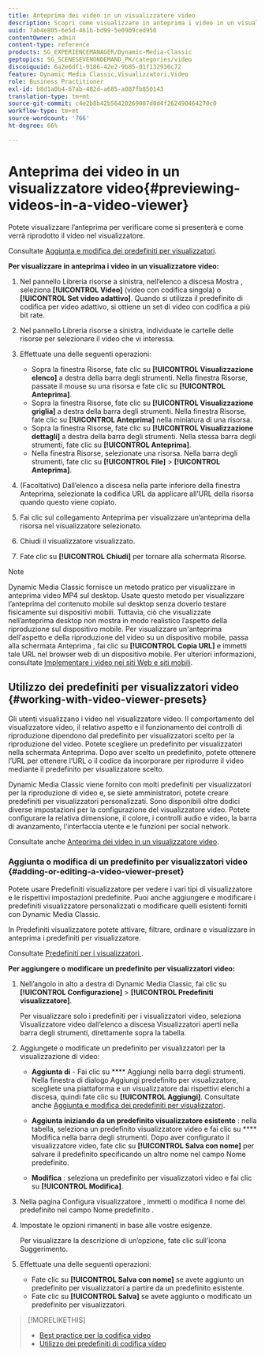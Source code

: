 ```yaml
---
title: Anteprima dei video in un visualizzatore video
description: Scopri come visualizzare in anteprima i video in un visualizzatore video.
uuid: 7ab4e805-6e5d-461b-bd99-5e09b9ced950
contentOwner: admin
content-type: reference
products: SG_EXPERIENCEMANAGER/Dynamic-Media-Classic
geptopics: SG_SCENESEVENONDEMAND_PK/categories/video
discoiquuid: 6a2e6df1-9186-42e2-9b85-01f132936c72
feature: Dynamic Media Classic,Visualizzatori,Video
role: Business Practitioner
exl-id: b8d1a0b4-67ab-482d-a685-a087fb850143
translation-type: tm+mt
source-git-commit: c4e2b8b42b56420269087d0d4f262490464270c0
workflow-type: tm+mt
source-wordcount: '766'
ht-degree: 66%

---
```


# Anteprima dei video in un visualizzatore video{#previewing-videos-in-a-video-viewer}

Potete visualizzare l’anteprima per verificare come si presenterà e come verrà riprodotto il video nel visualizzatore.

Consultate [Aggiunta e modifica dei predefiniti per visualizzatori](application-setup.md#adding_and_editing_viewer_presets).

**Per visualizzare in anteprima i video in un visualizzatore video:**

1. Nel pannello Libreria risorse a sinistra, nell’elenco a discesa Mostra , seleziona **[!UICONTROL Video]** (video con codifica singola) o **[!UICONTROL Set video adattivo]**. Quando si utilizza il predefinito di codifica per video adattivo, si ottiene un set di video con codifica a più bit rate.
1. Nel pannello Libreria risorse a sinistra, individuate le cartelle delle risorse per selezionare il video che vi interessa.
1. Effettuate una delle seguenti operazioni:

   * Sopra la finestra Risorse, fate clic su **[!UICONTROL Visualizzazione elenco]** a destra della barra degli strumenti. Nella finestra Risorse, passate il mouse su una risorsa e fate clic su **[!UICONTROL Anteprima]**.
   * Sopra la finestra Risorse, fate clic su **[!UICONTROL Visualizzazione griglia]** a destra della barra degli strumenti. Nella finestra Risorse, fate clic su **[!UICONTROL Anteprima]** nella miniatura di una risorsa.
   * Sopra la finestra Risorse, fate clic su **[!UICONTROL Visualizzazione dettagli]** a destra della barra degli strumenti. Nella stessa barra degli strumenti, fate clic su **[!UICONTROL Anteprima]**.
   * Nella finestra Risorse, selezionate una risorsa. Nella barra degli strumenti, fate clic su **[!UICONTROL File]** > **[!UICONTROL Anteprima]**.

1. (Facoltativo) Dall’elenco a discesa nella parte inferiore della finestra Anteprima, selezionate la codifica URL da applicare all’URL della risorsa quando questo viene copiato.
1. Fai clic sul collegamento Anteprima per visualizzare un’anteprima della risorsa nel visualizzatore selezionato.
1. Chiudi il visualizzatore visualizzato.
1. Fate clic su **[!UICONTROL Chiudi]** per tornare alla schermata Risorse.

>[!NOTE]
>
>Dynamic Media Classic fornisce un metodo pratico per visualizzare in anteprima video MP4 sul desktop. Usate questo metodo per visualizzare l’anteprima del contenuto mobile sul desktop senza doverlo testare fisicamente sui dispositivi mobili. Tuttavia, ciò che visualizzate nell’anteprima desktop non mostra in modo realistico l’aspetto della riproduzione sul dispositivo mobile. Per visualizzare un&#39;anteprima dell&#39;aspetto e della riproduzione del video su un dispositivo mobile, passa alla schermata Anteprima , fai clic su **[!UICONTROL Copia URL]** e immetti tale URL nel browser web di un dispositivo mobile. Per ulteriori informazioni, consultate [Implementare i video nei siti Web e siti mobili](deploying-video-websites-mobile-sites.md#deploying_video_to_your_websites_and_mobile_sites).

## Utilizzo dei predefiniti per visualizzatori video {#working-with-video-viewer-presets}

Gli utenti visualizzano i video nel visualizzatore video. Il comportamento del visualizzatore video, il relativo aspetto e il funzionamento dei controlli di riproduzione dipendono dal predefinito per visualizzatori scelto per la riproduzione del video. Potete scegliere un predefinito per visualizzatori nella schermata Anteprima. Dopo aver scelto un predefinito, potete ottenere l’URL per ottenere l’URL o il codice da incorporare per riprodurre il video mediante il predefinito per visualizzatore scelto.

Dynamic Media Classic viene fornito con molti predefiniti per visualizzatori per la riproduzione di video e, se siete amministratori, potete creare predefiniti per visualizzatori personalizzati. Sono disponibili oltre dodici diverse impostazioni per la configurazione del visualizzatore video. Potete configurare la relativa dimensione, il colore, i controlli audio e video, la barra di avanzamento, l’interfaccia utente e le funzioni per social network.

Consultate anche [Anteprima dei video in un visualizzatore video](previewing-videos-video-viewer.md#previewing_videos_in_a_video_viewer).

### Aggiunta o modifica di un predefinito per visualizzatori video  {#adding-or-editing-a-video-viewer-preset}

Potete usare Predefiniti visualizzatore per vedere i vari tipi di visualizzatore e le rispettivi impostazioni predefinite. Puoi anche aggiungere e modificare i predefiniti visualizzatore personalizzati o modificare quelli esistenti forniti con Dynamic Media Classic.

In Predefiniti visualizzatore potete attivare, filtrare, ordinare e visualizzare in anteprima i predefiniti per visualizzatore.

Consultate [Predefiniti per i visualizzatori ](application-setup.md#viewer_presets).

**Per aggiungere o modificare un predefinito per visualizzatori video:**

1. Nell’angolo in alto a destra di Dynamic Media Classic, fai clic su **[!UICONTROL Configurazione]** > **[!UICONTROL Predefiniti visualizzatore]**.

   Per visualizzare solo i predefiniti per i visualizzatori video, seleziona Visualizzatore video dall’elenco a discesa Visualizzatori aperti nella barra degli strumenti, direttamente sopra la tabella.

1. Aggiungete o modificate un predefinito per visualizzatori per la visualizzazione di video:

   * **Aggiunta di**  - Fai clic su  **** Aggiungi nella barra degli strumenti. Nella finestra di dialogo Aggiungi predefinito per visualizzatore, scegliete una piattaforma e un visualizzatore dai rispettivi elenchi a discesa, quindi fate clic su **[!UICONTROL Aggiungi]**.
   Consultate anche [Aggiunta e modifica dei predefiniti per visualizzatori](application-setup.md#adding_and_editing_viewer_presets).

   * **Aggiunta iniziando da un predefinito visualizzatore esistente** : nella tabella, seleziona un predefinito visualizzatore video e fai clic su  **** Modifica nella barra degli strumenti.
   Dopo aver configurato il visualizzatore video, fate clic su **[!UICONTROL Salva con nome]** per salvare il predefinito specificando un altro nome nel campo Nome predefinito.

   * **Modifica** : seleziona un predefinito per visualizzatori video e fai clic su  **[!UICONTROL Modifica]**.



1. Nella pagina Configura visualizzatore , immetti o modifica il nome del predefinito nel campo Nome predefinito .
1. Impostate le opzioni rimanenti in base alle vostre esigenze.

   Per visualizzare la descrizione di un’opzione, fate clic sull’icona Suggerimento.

1. Effettuate una delle seguenti operazioni:

   * Fate clic su **[!UICONTROL Salva con nome]** se avete aggiunto un predefinito per visualizzatori a partire da un predefinito esistente.
   * Fate clic su **[!UICONTROL Salva]** se avete aggiunto o modificato un predefinito per visualizzatori.

>[!MORELIKETHIS]
>
>* [Best practice per la codifica video](uploading-encoding-videos.md#best_practices_for_video_encoding)
>* [Utilizzo dei predefiniti di codifica video](uploading-encoding-videos.md#working_with_video_encoding_presets)

